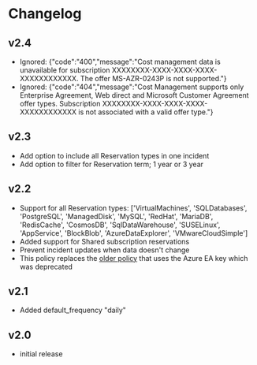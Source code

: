 # Changelog

## v2.4

- Ignored: {"code":"400","message":"Cost management data is unavailable for subscription XXXXXXXX-XXXX-XXXX-XXXX-XXXXXXXXXXXX. The offer MS-AZR-0243P is not supported."}
- Ignored: {"code":"404","message":"Cost Management supports only Enterprise Agreement, Web direct and Microsoft Customer Agreement offer types. Subscription XXXXXXXX-XXXX-XXXX-XXXX-XXXXXXXXXXXX is not associated with a valid offer type."}

## v2.3

- Add option to include all Reservation types in one incident
- Add option to filter for Reservation term; 1 year or 3 year

## v2.2

- Support for all Reservation types: ['VirtualMachines', 'SQLDatabases', 'PostgreSQL', 'ManagedDisk', 'MySQL', 'RedHat', 'MariaDB', 'RedisCache', 'CosmosDB', 'SqlDataWarehouse', 'SUSELinux', 'AppService', 'BlockBlob', 'AzureDataExplorer', 'VMwareCloudSimple']
- Added support for Shared subscription reservations
- Prevent incident updates when data doesn't change
- This policy replaces the [older policy](../recommendations) that uses the Azure EA key which was deprecated

## v2.1

- Added default_frequency "daily"

## v2.0

- initial release
